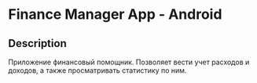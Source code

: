 # Finance Manager App - Android

## Description
Приложение финансовый помощник. Позволяет вести учет расходов и доходов, а также просматривать статистику по ним.
